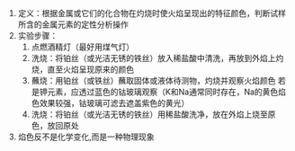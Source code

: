 1. 定义：根据金属或它们的化合物在灼烧时使火焰呈现出的特征颜色，判断试样所含的金属元素的定性分析操作
2. 实验步骤：
	1. 点燃酒精灯（最好用煤气灯）
	 2. 洗烧：将铂丝（或光洁无锈的铁丝）放入稀盐酸中清洗，再放到外焰上灼烧，直至火焰呈现原来的颜色
	  3. 蘸烧：用铂丝（或铁丝）蘸取固体或液体待测物，灼烧并观察火焰颜色
		   若是钾元素，应透过蓝色的钴玻璃观察（K和Na通常同时存在，Na的黄色焰色效果较强，钴玻璃可滤去遮盖紫色的黄光）
	4. 洗烧：将铂丝（或光洁无锈的铁丝）用稀盐酸洗净，放在外焰上烧至原色，放回原处
 3. 焰色反不是化学变化,而是一种物理现象